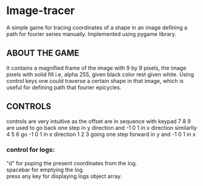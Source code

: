 # Image-tracer
A simple game for tracing coordinates of a shape in an image defining a path for fourier series manually.
Implemented using pygame library.

## ABOUT THE GAME
It contains a magnified frame of the image with 9 by 9 pixels, the image pixels with solid fill i.e, alpha 255, given black color rest given white.
Using control keys one could traverse a certain shape in that image, which is useful for defining path that fourier epicycles.

## CONTROLS
controls are very intuitive as the offset are in sequence with keypad
7 8 9 are used to go back one step in y direction and -1 0 1 in x direction
similarlly 4 5 6 go -1 0 1 in x direction
1 2 3 going one step forward in y and -1 0 1 in x

### control for logs:
"d" for poping the present coordinates from the log.<br/>
spacebar for emptying the log.<br/>
press any key for displaying logs object array.<br/>
